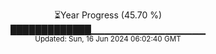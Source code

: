 <p align="center">
⏳Year Progress (45.70 %)<br>
█████████████▁▁▁▁▁▁▁▁▁▁▁▁▁▁▁▁▁ <br>
<sub>Updated: Sun, 16 Jun 2024 06:02:40 GMT</sub>
</p>

